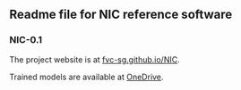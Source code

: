 ## Readme file for NIC reference software

### NIC-0.1
The project website is at [fvc-sg.github.io/NIC](https://fvc-sg.github.io/NIC).

Trained models are available at [OneDrive](https://1drv.ms/u/s!Am5ZougDBbWXailem0u_iDi9c3A?e=yd54sV).
